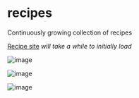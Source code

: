 # recipes
Continuously growing collection of recipes 

[Recipe site](https://letercook.onrender.com/) *will take a while to initially load*

![image](https://github.com/mwango-phoenix/letHerCook/assets/67757350/78105ded-f2bb-49e2-9a78-e5fbfa8ca791)

![image](https://github.com/mwango-phoenix/letHerCook/assets/67757350/46e83973-e63d-4d81-8ed4-4eb578039f95)

![image](https://github.com/mwango-phoenix/letHerCook/assets/67757350/4067ecc6-4bf3-4a8a-86a9-df9039d6f818)




